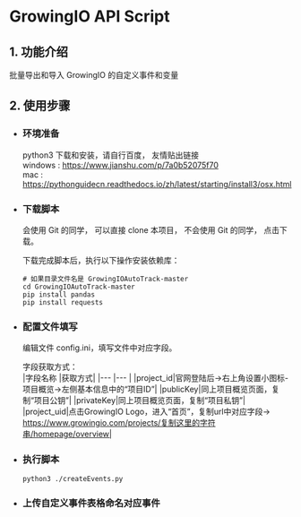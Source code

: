 # GrowingIO API Script

## 1. 功能介绍
批量导出和导入 GrowingIO 的自定义事件和变量
  
## 2. 使用步骤  
* ### 环境准备  
    python3 下载和安装，请自行百度， 友情贴出链接   
    windows : https://www.jianshu.com/p/7a0b52075f70  
    mac : https://pythonguidecn.readthedocs.io/zh/latest/starting/install3/osx.html 

* ### 下载脚本  
    会使用 Git 的同学， 可以直接 clone 本项目，
    不会使用 Git 的同学， 点击下载。

    下载完成脚本后，执行以下操作安装依赖库：
    ```
    # 如果目录文件名是 GrowingIOAutoTrack-master
    cd GrowingIOAutoTrack-master 
    pip install pandas
    pip install requests
    ```

* ### 配置文件填写    
    编辑文件 config.ini，填写文件中对应字段。  

    字段获取方式：  
    |字段名称	|获取方式|
    |---	|---	|
    |project_id|官网登陆后->右上角设置小图标-项目概览->左侧基本信息中的“项目ID”|
    |publicKey|同上项目概览页面，复制“项目公钥”|
    |privateKey|同上项目概览页面，复制“项目私钥”|
    |project_uid|点击GrowingIO Logo，进入“首页”，复制url中对应字段-> https://www.growingio.com/projects/复制这里的字符串/homepage/overview|
* ### 执行脚本

    ```
    python3 ./createEvents.py
    ```

* ### 上传自定义事件表格命名对应事件
    